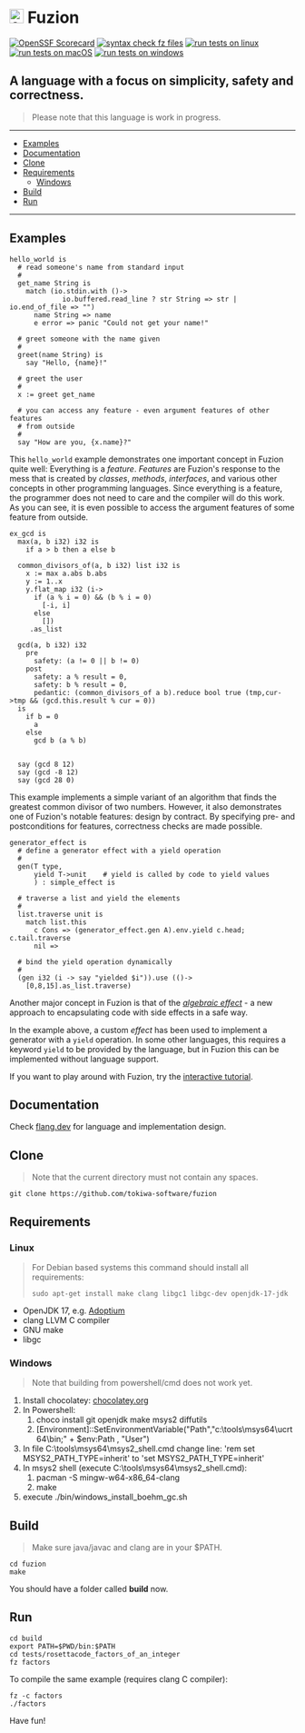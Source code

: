 # <img src="assets/logo.svg" alt="fuzion logo" width="25" /> Fuzion

[![OpenSSF
Scorecard](https://api.securityscorecards.dev/projects/github.com/tokiwa-software/fuzion/badge)](https://api.securityscorecards.dev/projects/github.com/tokiwa-software/fuzion)
[![syntax check fz files](https://github.com/tokiwa-software/fuzion/actions/workflows/syntax_check_fuzion.yml/badge.svg)](https://github.com/tokiwa-software/fuzion/actions/workflows/syntax_check_fuzion.yml)
[![run tests on linux](https://github.com/tokiwa-software/fuzion/actions/workflows/linux.yml/badge.svg)](https://github.com/tokiwa-software/fuzion/actions/workflows/linux.yml)
[![run tests on macOS](https://github.com/tokiwa-software/fuzion/actions/workflows/apple.yml/badge.svg)](https://github.com/tokiwa-software/fuzion/actions/workflows/apple.yml)
[![run tests on windows](https://github.com/tokiwa-software/fuzion/actions/workflows/windows.yml/badge.svg)](https://github.com/tokiwa-software/fuzion/actions/workflows/windows.yml)


## A language with a focus on simplicity, safety and correctness.

> Please note that this language is work in progress.

---

<!--ts-->
   * [Examples](#examples)
   * [Documentation](#documentation)
   * [Clone](#clone)
   * [Requirements](#requirements)
     * [Windows](#windows)
   * [Build](#build)
   * [Run](#run)
<!--te-->

---

## Examples

```
hello_world is
  # read someone's name from standard input
  #
  get_name String is
    match (io.stdin.with ()->
             io.buffered.read_line ? str String => str | io.end_of_file => "")
      name String => name
      e error => panic "Could not get your name!"

  # greet someone with the name given
  #
  greet(name String) is
    say "Hello, {name}!"

  # greet the user
  #
  x := greet get_name

  # you can access any feature - even argument features of other features
  # from outside
  #
  say "How are you, {x.name}?"
```

This `hello_world` example demonstrates one important concept in Fuzion quite
well: Everything is a *feature*. *Features* are Fuzion's response to the mess
that is created by *classes*, *methods*, *interfaces*, and various other
concepts in other programming languages. Since everything is a feature, the
programmer does not need to care and the compiler will do this work. As you can
see, it is even possible to access the argument features of some feature from
outside.

```
ex_gcd is
  max(a, b i32) i32 is
    if a > b then a else b

  common_divisors_of(a, b i32) list i32 is
    x := max a.abs b.abs
    y := 1..x
    y.flat_map i32 (i->
      if (a % i = 0) && (b % i = 0)
        [-i, i]
      else
        [])
     .as_list

  gcd(a, b i32) i32
    pre
      safety: (a != 0 || b != 0)
    post
      safety: a % result = 0,
      safety: b % result = 0,
      pedantic: (common_divisors_of a b).reduce bool true (tmp,cur->tmp && (gcd.this.result % cur = 0))
  is
    if b = 0
      a
    else
      gcd b (a % b)


  say (gcd 8 12)
  say (gcd -8 12)
  say (gcd 28 0)
```

This example implements a simple variant of an algorithm that finds the greatest
common divisor of two numbers. However, it also demonstrates one of Fuzion's
notable features: design by contract. By specifying pre- and postconditions for
features, correctness checks are made possible.

```
generator_effect is
  # define a generator effect with a yield operation
  #
  gen(T type,
      yield T->unit    # yield is called by code to yield values
      ) : simple_effect is

  # traverse a list and yield the elements
  #
  list.traverse unit is
    match list.this
      c Cons => (generator_effect.gen A).env.yield c.head; c.tail.traverse
      nil =>

  # bind the yield operation dynamically
  #
  (gen i32 (i -> say "yielded $i")).use (()->
    [0,8,15].as_list.traverse)
```

Another major concept in Fuzion is that of the
*[algebraic effect](https://en.wikipedia.org/wiki/Effect_system)* - a new
approach to encapsulating code with side effects in a safe way.

In the example above, a custom *effect* has been used to implement a generator
with a `yield` operation. In some other languages, this requires a keyword
`yield` to be provided by the language, but in Fuzion this can be implemented
without language support.

If you want to play around with Fuzion, try the
[interactive tutorial](https://flang.dev/tutorial/index).

## Documentation

Check [flang.dev](https://flang.dev) for language and implementation design.


## Clone

> Note that the current directory must not contain any spaces.

    git clone https://github.com/tokiwa-software/fuzion

## Requirements

### Linux

> For Debian based systems this command should install all requirements:
>
>     sudo apt-get install make clang libgc1 libgc-dev openjdk-17-jdk

- OpenJDK 17, e.g. [Adoptium](https://github.com/adoptium/temurin17-binaries/releases/)
- clang LLVM C compiler
- GNU make
- libgc

### Windows

> Note that building from powershell/cmd does not work yet.

1) Install chocolatey: [chocolatey.org](https://chocolatey.org/install)
2) In Powershell:
    1) choco install git openjdk make msys2 diffutils
    2) [Environment]::SetEnvironmentVariable("Path","c:\tools\msys64\ucrt64\bin;" + $env:Path , "User")
3) In file C:\tools\msys64\msys2_shell.cmd change line: 'rem set MSYS2_PATH_TYPE=inherit' to 'set MSYS2_PATH_TYPE=inherit'
4) In msys2 shell (execute C:\tools\msys64\msys2_shell.cmd):
    1) pacman -S mingw-w64-x86_64-clang
    2) make
5) execute ./bin/windows_install_boehm_gc.sh

## Build

> Make sure java/javac and clang are in your $PATH.

    cd fuzion
    make

You should have a folder called **build** now.

## Run

    cd build
    export PATH=$PWD/bin:$PATH
    cd tests/rosettacode_factors_of_an_integer
    fz factors

To compile the same example (requires clang C compiler):

    fz -c factors
    ./factors

Have fun!
